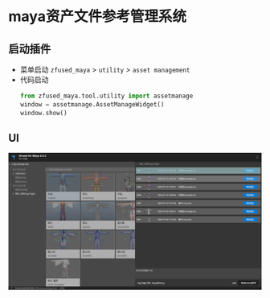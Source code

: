 # maya资产文件参考管理系统

## 启动插件
- 菜单启动 
    `zfused_maya` > `utility` > `asset management`
- 代码启动
    ```python
    from zfused_maya.tool.utility import assetmanage
    window = assetmanage.AssetManageWidget()
    window.show()
    ```

## UI
![](pipeline/../../../images/asset_management_main_ui.png)